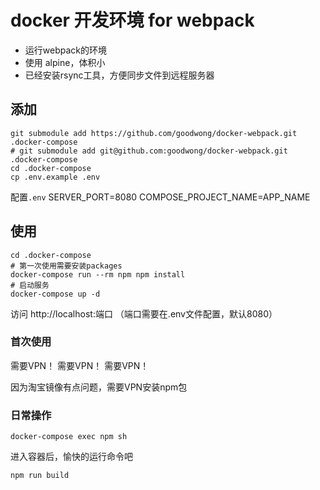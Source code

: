 # docker 开发环境 for webpack

- 运行webpack的环境
- 使用 alpine，体积小
- 已经安装rsync工具，方便同步文件到远程服务器


## 添加
```shell
git submodule add https://github.com/goodwong/docker-webpack.git .docker-compose
# git submodule add git@github.com:goodwong/docker-webpack.git .docker-compose
cd .docker-compose
cp .env.example .env
```

配置`.env`
SERVER_PORT=8080
COMPOSE_PROJECT_NAME=APP_NAME


## 使用
```shell
cd .docker-compose
# 第一次使用需要安装packages
docker-compose run --rm npm npm install
# 启动服务
docker-compose up -d
```

访问
http://localhost:端口 （端口需要在.env文件配置，默认8080）


### 首次使用
需要VPN！
需要VPN！
需要VPN！

因为淘宝镜像有点问题，需要VPN安装npm包

### 日常操作
```shell
docker-compose exec npm sh
```
进入容器后，愉快的运行命令吧
```shell
npm run build
```
